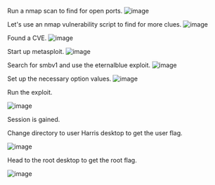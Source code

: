 Run a nmap scan to find for open ports.
![image](https://user-images.githubusercontent.com/93418272/177671726-78fe9342-d61d-49e3-a5a3-3477e1e87b7b.png)

Let's use an nmap vulnerability script to find for more clues.
![image](https://user-images.githubusercontent.com/93418272/177671740-ae0da7eb-c83e-48b3-99db-98e13d9b9b18.png)

Found a CVE.
![image](https://user-images.githubusercontent.com/93418272/177671756-40d4c3fb-6ce8-4927-84e9-f419b6b90936.png)

Start up metasploit.
![image](https://user-images.githubusercontent.com/93418272/177671772-f4866447-bc1a-4423-9f22-af950015675d.png)

Search for smbv1 and use the eternalblue exploit.
![image](https://user-images.githubusercontent.com/93418272/177671786-4b0f3201-8cc1-4ec0-be9b-7f52586b0110.png)

Set up the necessary option values. 
![image](https://user-images.githubusercontent.com/93418272/177671797-7b790112-89cd-4097-957a-a1cc1de8a9ed.png)

Run the exploit.

![image](https://user-images.githubusercontent.com/93418272/177671810-b14fc874-eaaf-48b1-a5e0-30fab0d4cb52.png)

Session is gained.

Change directory to user Harris desktop to get the user flag.

![image](https://user-images.githubusercontent.com/93418272/177671843-aff7b874-7e8f-4dbf-b67b-9070f936f7c6.png)

Head to the root desktop to get the root flag.

![image](https://user-images.githubusercontent.com/93418272/177671860-b517bee9-1f92-4030-9e44-deff35667264.png)
